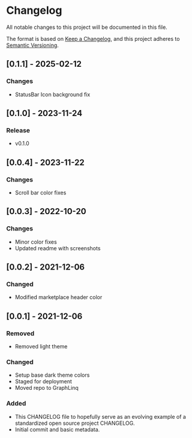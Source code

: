 # Changelog
All notable changes to this project will be documented in this file.

The format is based on [Keep a Changelog](https://keepachangelog.com/en/1.0.0/),
and this project adheres to [Semantic Versioning](https://semver.org/spec/v2.0.0.html).

## [0.1.1] - 2025-02-12
### Changes
- StatusBar Icon background fix

## [0.1.0] - 2023-11-24
### Release
- v0.1.0

## [0.0.4] - 2023-11-22
### Changes
- Scroll bar color fixes

## [0.0.3] - 2022-10-20
### Changes
- Minor color fixes
- Updated readme with screenshots

## [0.0.2] - 2021-12-06
### Changed
- Modified marketplace header color

## [0.0.1] - 2021-12-06
### Removed
- Removed light theme

### Changed
- Setup base dark theme colors
- Staged for deployment
- Moved repo to GraphLinq

### Added
- This CHANGELOG file to hopefully serve as an evolving example of a
  standardized open source project CHANGELOG.
- Initial commit and basic metadata.
